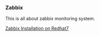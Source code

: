 ### Zabbix

This is all about zabbix monitoring system.

[Zabbix Installation on Redhat7](https://github.com/hamidaria70/personal/blob/master/monitoring/zabbix/installation.md)
